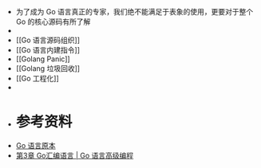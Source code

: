 - 为了成为 Go 语言真正的专家，我们绝不能满足于表象的使用，更要对于整个 Go 的核心源码有所了解
-
- [[Go 语言源码组织]]
- [[Go 语言内建指令]]
- [[Golang Panic]]
- [[Golang 垃圾回收]]
- [[Go 工程化]]
-
- # 参考资料
- [Go 语言原本](https://golang.design/under-the-hood/)
- [第3章 Go汇编语言 | Go 语言高级编程](https://chai2010.cn/advanced-go-programming-book/ch3-asm/readme.html)